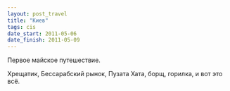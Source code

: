 ```yaml
---
layout: post_travel
title: "Киев"
tags: cis
date_start: 2011-05-06
date_finish: 2011-05-09
---
```


Первое майское путешествие.

Хрещатик, Бессарабский рынок, Пузата Хата, борщ, горилка, и вот это всё.

